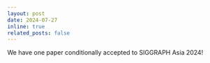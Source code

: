 ```yaml
---
layout: post
date: 2024-07-27
inline: true
related_posts: false
---
```


We have one paper conditionally accepted to SIGGRAPH Asia 2024!
